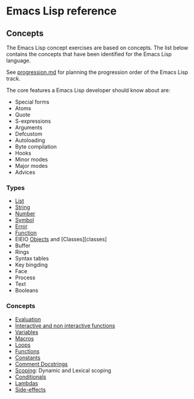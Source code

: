 # Emacs Lisp reference

## Concepts

The Emacs Lisp concept exercises are based on concepts.
The list below contains the concepts that have been identified for the Emacs Lisp language.

See [progression.md](progression.md) for planning the progression order of the Emacs Lisp track.

The core features a Emacs Lisp developer should know about are:

- Special forms
- Atoms
- Quote
- S-expressions
- Arguments
- Defcustom
- Autoloading 
- Byte compilation
- Hooks
- Minor modes
- Major modes
- Advices

### Types

- [List][list]
- [String][string]
- [Number][number]
- [Symbol][symbol]
- [Error][error]
- [Function][functions]
- EIEIO [Objects][objects] and [Classes][classes]
- Buffer
- Rings
- Syntax tables
- Key bingding
- Face
- Process
- Text
- Booleans

[list]: ../../../reference/types/list.md
[string]: ../../../reference/types/string.md
[number]: ../../../reference/types/number.md
[symbol]: ../../../reference/types/symbol.md
[error]: ../../../reference/types/error.md

### Concepts

- [Evaluation][evaluation]
- [Interactive and non interactive functions][functions]
- [Variables][variables]
- [Macros][macros]
- [Loops][loops]
- [Functions][functions]
- [Constants][constants]
- [Comment Docstrings][comments]
- [Scoping][scope]: Dynamic and Lexical scoping
- [Conditionals][conditionals]
- [Lambdas][anonymous_functions]
- [Side-effects][sideeffects]

[evaluation]: ../../../reference/concepts/evaluation.md
[functions]: ../../../reference/concepts/functions.md
[variables]: ../../../reference/concepts/variables.md
[macros]: ../../../reference/concepts/macros.md
[scope]: ../../../reference/concepts/scope.md
[sideeffects]: ../../../reference/concepts/pure_functions.md
[objects]: ../../../reference/concepts/objects.md
[loops]: ../../../reference/concepts/loops.md
[functions]: ../../../reference/concepts/functions.md
[constants]: ../../../reference/concepts/constants.md
[conditionals]: ../../../reference/concepts/conditionals.md
[comments]: ../../../reference/concepts/comments.md
[boolean_logic]: ../../../reference/concepts/boolean_logic.md
[anonymous_functions]: ../../../reference/concepts/anonymous_functions.md
